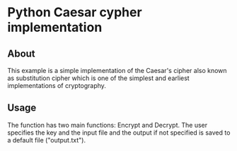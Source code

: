# Python Caesar cypher implementation

## About
This example is a simple implementation of the Caesar's cipher also known as substitution cipher which is one of the simplest and earliest implementations of cryptography. 

## Usage

The function has two main functions: Encrypt and Decrypt. 
The user specifies the key and the input file and the output if not specified is saved to a default file ("output.txt").

